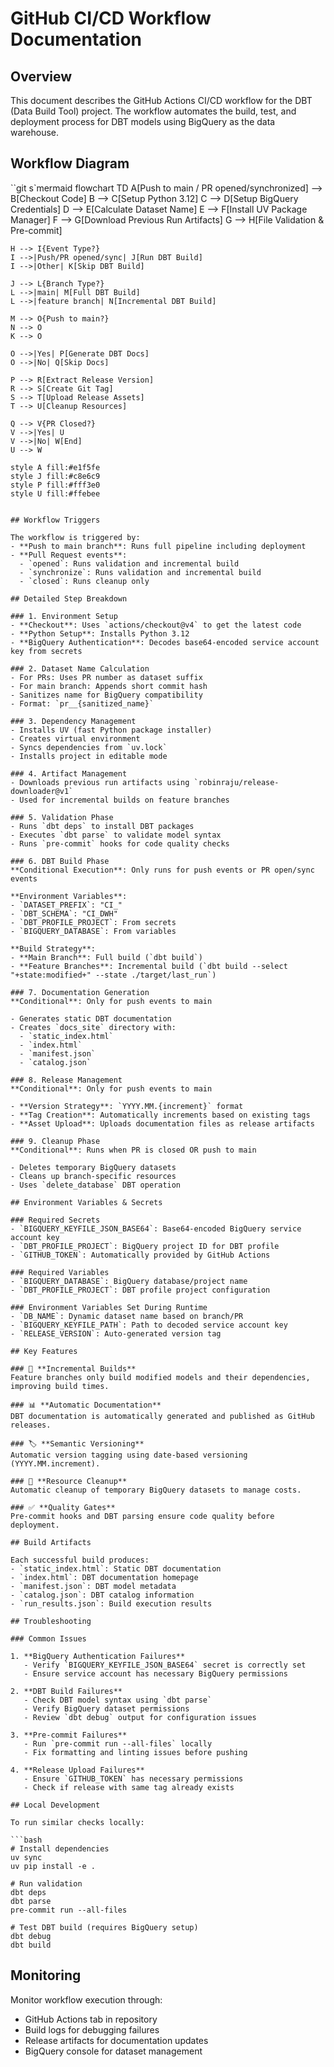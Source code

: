 # GitHub CI/CD Workflow Documentation

## Overview

This document describes the GitHub Actions CI/CD workflow for the DBT (Data Build Tool) project. The workflow automates the build, test, and deployment process for DBT models using BigQuery as the data warehouse.

## Workflow Diagram

``git s`mermaid
flowchart TD
    A[Push to main / PR opened/synchronized] --> B[Checkout Code]
    B --> C[Setup Python 3.12]
    C --> D[Setup BigQuery Credentials]
    D --> E[Calculate Dataset Name]
    E --> F[Install UV Package Manager]
    F --> G[Download Previous Run Artifacts]
    G --> H[File Validation & Pre-commit]
    
    H --> I{Event Type?}
    I -->|Push/PR opened/sync| J[Run DBT Build]
    I -->|Other| K[Skip DBT Build]
    
    J --> L{Branch Type?}
    L -->|main| M[Full DBT Build]
    L -->|feature branch| N[Incremental DBT Build]
    
    M --> O{Push to main?}
    N --> O
    K --> O
    
    O -->|Yes| P[Generate DBT Docs]
    O -->|No| Q[Skip Docs]
    
    P --> R[Extract Release Version]
    R --> S[Create Git Tag]
    S --> T[Upload Release Assets]
    T --> U[Cleanup Resources]
    
    Q --> V{PR Closed?}
    V -->|Yes| U
    V -->|No| W[End]
    U --> W
    
    style A fill:#e1f5fe
    style J fill:#c8e6c9
    style P fill:#fff3e0
    style U fill:#ffebee
```

## Workflow Triggers

The workflow is triggered by:
- **Push to main branch**: Runs full pipeline including deployment
- **Pull Request events**: 
  - `opened`: Runs validation and incremental build
  - `synchronize`: Runs validation and incremental build  
  - `closed`: Runs cleanup only

## Detailed Step Breakdown

### 1. Environment Setup
- **Checkout**: Uses `actions/checkout@v4` to get the latest code
- **Python Setup**: Installs Python 3.12
- **BigQuery Authentication**: Decodes base64-encoded service account key from secrets

### 2. Dataset Name Calculation
- For PRs: Uses PR number as dataset suffix
- For main branch: Appends short commit hash
- Sanitizes name for BigQuery compatibility
- Format: `pr__{sanitized_name}`

### 3. Dependency Management
- Installs UV (fast Python package installer)
- Creates virtual environment
- Syncs dependencies from `uv.lock`
- Installs project in editable mode

### 4. Artifact Management
- Downloads previous run artifacts using `robinraju/release-downloader@v1`
- Used for incremental builds on feature branches

### 5. Validation Phase
- Runs `dbt deps` to install DBT packages
- Executes `dbt parse` to validate model syntax
- Runs `pre-commit` hooks for code quality checks

### 6. DBT Build Phase
**Conditional Execution**: Only runs for push events or PR open/sync events

**Environment Variables**:
- `DATASET_PREFIX`: "CI_"
- `DBT_SCHEMA`: "CI_DWH"
- `DBT_PROFILE_PROJECT`: From secrets
- `BIGQUERY_DATABASE`: From variables

**Build Strategy**:
- **Main Branch**: Full build (`dbt build`)
- **Feature Branches**: Incremental build (`dbt build --select "+state:modified+" --state ./target/last_run`)

### 7. Documentation Generation
**Conditional**: Only for push events to main

- Generates static DBT documentation
- Creates `docs_site` directory with:
  - `static_index.html`
  - `index.html`
  - `manifest.json`
  - `catalog.json`

### 8. Release Management
**Conditional**: Only for push events to main

- **Version Strategy**: `YYYY.MM.{increment}` format
- **Tag Creation**: Automatically increments based on existing tags
- **Asset Upload**: Uploads documentation files as release artifacts

### 9. Cleanup Phase
**Conditional**: Runs when PR is closed OR push to main

- Deletes temporary BigQuery datasets
- Cleans up branch-specific resources
- Uses `delete_database` DBT operation

## Environment Variables & Secrets

### Required Secrets
- `BIGQUERY_KEYFILE_JSON_BASE64`: Base64-encoded BigQuery service account key
- `DBT_PROFILE_PROJECT`: BigQuery project ID for DBT profile
- `GITHUB_TOKEN`: Automatically provided by GitHub Actions

### Required Variables
- `BIGQUERY_DATABASE`: BigQuery database/project name
- `DBT_PROFILE_PROJECT`: DBT profile project configuration

### Environment Variables Set During Runtime
- `DB_NAME`: Dynamic dataset name based on branch/PR
- `BIGQUERY_KEYFILE_PATH`: Path to decoded service account key
- `RELEASE_VERSION`: Auto-generated version tag

## Key Features

### 🚀 **Incremental Builds**
Feature branches only build modified models and their dependencies, improving build times.

### 📊 **Automatic Documentation**
DBT documentation is automatically generated and published as GitHub releases.

### 🏷️ **Semantic Versioning**
Automatic version tagging using date-based versioning (YYYY.MM.increment).

### 🧹 **Resource Cleanup**
Automatic cleanup of temporary BigQuery datasets to manage costs.

### ✅ **Quality Gates**
Pre-commit hooks and DBT parsing ensure code quality before deployment.

## Build Artifacts

Each successful build produces:
- `static_index.html`: Static DBT documentation
- `index.html`: DBT documentation homepage  
- `manifest.json`: DBT model metadata
- `catalog.json`: DBT catalog information
- `run_results.json`: Build execution results

## Troubleshooting

### Common Issues

1. **BigQuery Authentication Failures**
   - Verify `BIGQUERY_KEYFILE_JSON_BASE64` secret is correctly set
   - Ensure service account has necessary BigQuery permissions

2. **DBT Build Failures**
   - Check DBT model syntax using `dbt parse`
   - Verify BigQuery dataset permissions
   - Review `dbt debug` output for configuration issues

3. **Pre-commit Failures**
   - Run `pre-commit run --all-files` locally
   - Fix formatting and linting issues before pushing

4. **Release Upload Failures**
   - Ensure `GITHUB_TOKEN` has necessary permissions
   - Check if release with same tag already exists

## Local Development

To run similar checks locally:

```bash
# Install dependencies
uv sync
uv pip install -e .

# Run validation
dbt deps
dbt parse
pre-commit run --all-files

# Test DBT build (requires BigQuery setup)
dbt debug
dbt build
```

## Monitoring

Monitor workflow execution through:
- GitHub Actions tab in repository
- Build logs for debugging failures
- Release artifacts for documentation updates
- BigQuery console for dataset management
